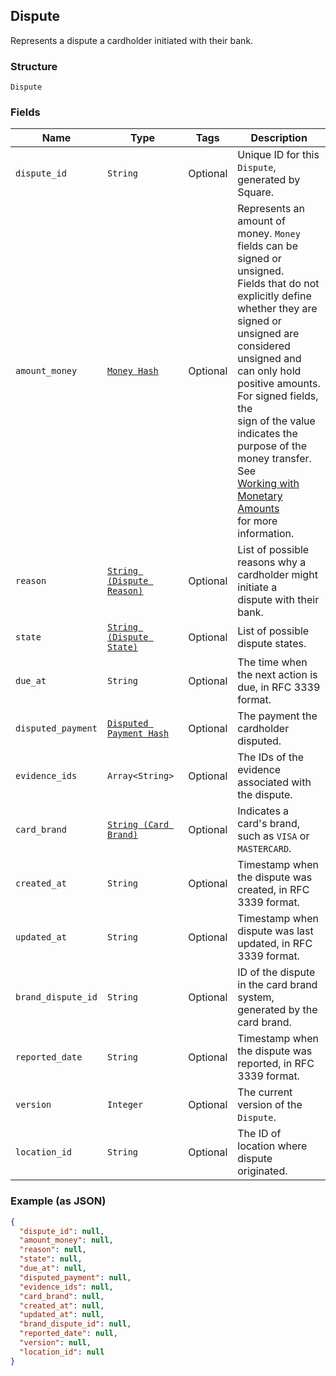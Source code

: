 ## Dispute

Represents a dispute a cardholder initiated with their bank.

### Structure

`Dispute`

### Fields

| Name | Type | Tags | Description |
|  --- | --- | --- | --- |
| `dispute_id` | `String` | Optional | Unique ID for this `Dispute`, generated by Square. |
| `amount_money` | [`Money Hash`](/doc/models/money.md) | Optional | Represents an amount of money. `Money` fields can be signed or unsigned.<br>Fields that do not explicitly define whether they are signed or unsigned are<br>considered unsigned and can only hold positive amounts. For signed fields, the<br>sign of the value indicates the purpose of the money transfer. See<br>[Working with Monetary Amounts](https://developer.squareup.com/docs/build-basics/working-with-monetary-amounts)<br>for more information. |
| `reason` | [`String (Dispute Reason)`](/doc/models/dispute-reason.md) | Optional | List of possible reasons why a cardholder might initiate a<br>dispute with their bank. |
| `state` | [`String (Dispute State)`](/doc/models/dispute-state.md) | Optional | List of possible dispute states. |
| `due_at` | `String` | Optional | The time when the next action is due, in RFC 3339 format. |
| `disputed_payment` | [`Disputed Payment Hash`](/doc/models/disputed-payment.md) | Optional | The payment the cardholder disputed. |
| `evidence_ids` | `Array<String>` | Optional | The IDs of the evidence associated with the dispute. |
| `card_brand` | [`String (Card Brand)`](/doc/models/card-brand.md) | Optional | Indicates a card's brand, such as `VISA` or `MASTERCARD`. |
| `created_at` | `String` | Optional | Timestamp when the dispute was created, in RFC 3339 format. |
| `updated_at` | `String` | Optional | Timestamp when dispute was last updated, in RFC 3339 format. |
| `brand_dispute_id` | `String` | Optional | ID of the dispute in the card brand system, generated by the card brand. |
| `reported_date` | `String` | Optional | Timestamp when the dispute was reported, in RFC 3339 format. |
| `version` | `Integer` | Optional | The current version of the `Dispute`. |
| `location_id` | `String` | Optional | The ID of location where dispute originated. |

### Example (as JSON)

```json
{
  "dispute_id": null,
  "amount_money": null,
  "reason": null,
  "state": null,
  "due_at": null,
  "disputed_payment": null,
  "evidence_ids": null,
  "card_brand": null,
  "created_at": null,
  "updated_at": null,
  "brand_dispute_id": null,
  "reported_date": null,
  "version": null,
  "location_id": null
}
```

